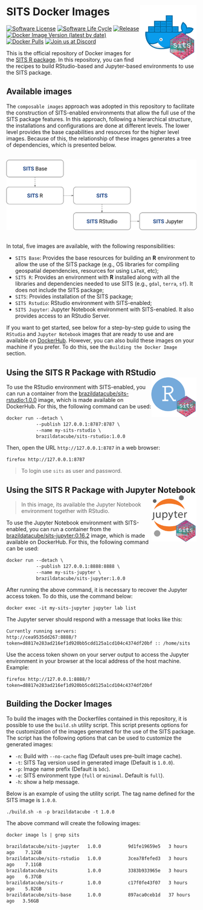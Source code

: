 # SITS Docker Images <img src=".github/logo/sits-docker-sticker.png" align="right" width="150"/>

[![Software License](https://img.shields.io/badge/license-MIT-green)](https://github.com//brazil-data-cube/sits-docker/blob/master/LICENSE) [![Software Life
Cycle](https://img.shields.io/badge/lifecycle-maturing-blue.svg)](https://www.tidyverse.org/lifecycle/#maturing) [![Release](https://img.shields.io/github/tag/brazil-data-cube/sits-docker.svg)](https://github.com/brazil-data-cube/sits-docker/releases) [![Docker Image Version (latest by date)](https://img.shields.io/docker/v/brazildatacube/sits?label=Docker%20Hub)](https://hub.docker.com/r/brazildatacube/sits) [![Docker Pulls](https://img.shields.io/docker/pulls/brazildatacube/sits)](https://hub.docker.com/r/brazildatacube/sits) [![Join us at
Discord](https://img.shields.io/discord/689541907621085198?logo=discord&logoColor=ffffff&color=7389D8)](https://discord.com/channels/689541907621085198#)

This is the official repository of Docker images for the [SITS R package](https://github.com/e-sensing/sits). In this repository, you can find the recipes to build RStudio-based and Jupyter-based environments to use the SITS package.

## Available images

The `composable images` approach was adopted in this repository to facilitate the construction of SITS-enabled environments that allow the full use of the SITS package features. In this approach, following a hierarchical structure, the installations and configurations are done at different levels. The lower level provides the base capabilities and resources for the higher level images. Because of this, the relationship of these images generates a tree of dependencies, which is presented below.

<br/>
<div align="center">
 <img src=".github/arch/sits-docker-arch.png" width="640"/>
</div>
<br/>
           
In total, five images are available, with the following responsibilities:

- `SITS Base`: Provides the base resources for building an **R** environment to allow the use of the SITS package (e.g., OS libraries for compiling geospatial dependencies, resources for using `LaTeX`, etc);
- `SITS R`: Provides an environment with **R** installed along with all the libraries and dependencies needed to use SITS (e.g., `gdal`, `terra`, `sf`). It does not include the SITS package;
- `SITS`: Provides installation of the SITS package;
- `SITS Rstudio`: RStudio environment with SITS-enabled;
- `SITS Jupyter`: Jupyter Notebook environment with SITS-enabled. It also provides access to an RStudio Server.

If you want to get started, see below for a step-by-step guide to using the `RStudio` and `Jupyter Notebook` images that are ready to use and are available on [DockerHub](https://hub.docker.com/u/brazildatacube). However, you can also build these images on your machine if you prefer. To do this, see the `Building the Docker Image` section.

## Using the SITS R Package with RStudio <img src=".github/logo/sits-docker-env-rstudio.png" align="right" width="120"/>

To use the RStudio environment with SITS-enabled, you can run a container from the [brazildatacube/sits-rstudio:1.0.0](https://hub.docker.com/r/brazildatacube/sits-rstudio) image, which is made available on DockerHub. For this, the following command can be used:

```shell
docker run --detach \
           --publish 127.0.0.1:8787:8787 \
           --name my-sits-rstudio \
           brazildatacube/sits-rstudio:1.0.0
```

Then, open the URL `http://127.0.0.1:8787` in a web browser:

```shell
firefox http://127.0.0.1:8787
```

> To login use `sits` as user and password.

## Using the SITS R Package with Jupyter Notebook <img src=".github/logo/sits-docker-env-jupyter.png" align="right" width="120"/>

> In this image, its available the Jupyter Notebook environment together with RStudio.

To use the Jupyter Notebook environment with SITS-enabled, you can run a container from the [brazildatacube/sits-jupyter:0.16.2](https://hub.docker.com/r/brazildatacube/sits-jupyter) image, which is made available on DockerHub. For this, the following command can be used:

```shell
docker run --detach \
           --publish 127.0.0.1:8888:8888 \
           --name my-sits-jupyter \
           brazildatacube/sits-jupyter:1.0.0
```

After running the above command, it is necessary to recover the Jupyter access token. To do this, use the command below:

```shell
docker exec -it my-sits-jupyter jupyter lab list
```

The Jupyter server should respond with a message that looks like this:

```
Currently running servers:
http://cea9535dd267:8888/?token=d8817e283ad216ef1d920bb5cdd125a1cd104c4374df20bf :: /home/sits
```

Use the access token shown on your server output to access the Jupyter environment in your browser at the local address of the host machine. Example:

```shell
firefox http://127.0.0.1:8888/?token=d8817e283ad216ef1d920bb5cdd125a1cd104c4374df20bf
```

## Building the Docker Images

To build the images with the Dockerfiles contained in this repository, it is possible to use the `build.sh` utility script. This script presents options for the customization of the images generated for the use of the SITS package. The script has the following options that can be used to customize the generated images:

- `-n`: Build with `--no-cache` flag (Default uses pre-built image cache).  
- `-t`: SITS Tag version used in generated image (Default is `1.0.0`).
- `-p`: Image name prefix (Default is `bdc`).
- `-e`: SITS environment type (`full` or `minimal`. Default is `full`).
- `-h`: show a help message.

Below is an example of using the utility script. The tag name defined for the SITS image is `1.0.0`.

```shell
./build.sh -n -p brazildatacube -t 1.0.0
```

The above command will create the following images:

```shell
docker image ls | grep sits
```

```
brazildatacube/sits-jupyter   1.0.0          9d1fe19659e5   3 hours ago    7.12GB
brazildatacube/sits-rstudio   1.0.0          3cea78fefed3   3 hours ago    7.11GB
brazildatacube/sits           1.0.0          3383b933965e   3 hours ago    6.37GB
brazildatacube/sits-r         1.0.0          c17f0fe43f07   3 hours ago    5.82GB
brazildatacube/sits-base      1.0.0          897aca0ceb1d   37 hours ago   3.56GB

```

